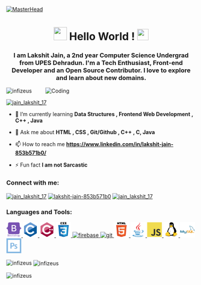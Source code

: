 [![MasterHead](https://1.bp.blogspot.com/-7A4WynwLsMw/XbBpCXG8fHI/AAAAAAAAMt4/uOa1bpLskYgrwGbllhSu2SDj_Mig8SXJQCLcBGAsYHQ/s1600/2000_600px.gif)](https://rishavchanda.io)
<h1 align="center"><img src="https://c.tenor.com/SNL9_xhZl9oAAAAi/waving-hand-joypixels.gif" width="35px" height="35px" alt=""> Hello World ! <img src="https://c.tenor.com/fmM4QaupL4wAAAAj/earth-png.gif" alr="" width="30px" height="30px"></h1>
<h3 align="center">I am Lakshit Jain, a 2nd year Computer Science Undergrad from UPES Dehradun. I'm a Tech Enthusiast, Front-end Developer and an Open Source Contributor. I love to explore and learn about new domains.</h3>
<img align="right" alt="Coding" width="400" src="https://cdn.dribbble.com/users/1162077/screenshots/3848914/programmer.gif">

<p align="left"> <img src="https://komarev.com/ghpvc/?username=infizeus&label=Profile%20views&color=0e75b6&style=flat" alt="infizeus" /> </p>

<p align="left"> <a href="https://twitter.com/jain_lakshit_17" target="blank"><img src="https://img.shields.io/twitter/follow/jain_lakshit_17?logo=twitter&style=for-the-badge" alt="jain_lakshit_17" /></a> </p>

- 🌱 I’m currently learning **Data Structures , Frontend Web Development , C++ , Java**

- 💬 Ask me about **HTML , CSS , Git/Github , C++ , C, Java**

- 📫 How to reach me **https://www.linkedin.com/in/lakshit-jain-853b571b0/**

- ⚡ Fun fact **I am not Sarcastic**

<h3 align="left">Connect with me:</h3>
<p align="left">
<a href="https://twitter.com/jain_lakshit_17" target="blank"><img align="center" src="https://raw.githubusercontent.com/rahuldkjain/github-profile-readme-generator/master/src/images/icons/Social/twitter.svg" alt="jain_lakshit_17" height="30" width="40" /></a>
<a href="https://linkedin.com/in/lakshit-jain-853b571b0" target="blank"><img align="center" src="https://raw.githubusercontent.com/rahuldkjain/github-profile-readme-generator/master/src/images/icons/Social/linked-in-alt.svg" alt="lakshit-jain-853b571b0" height="30" width="40" /></a>
<a href="https://instagram.com/jain_lakshit_17" target="blank"><img align="center" src="https://raw.githubusercontent.com/rahuldkjain/github-profile-readme-generator/master/src/images/icons/Social/instagram.svg" alt="jain_lakshit_17" height="30" width="40" /></a>
</p>

<h3 align="left">Languages and Tools:</h3>
<p align="left"> <a href="https://getbootstrap.com" target="_blank" rel="noreferrer"> <img src="https://raw.githubusercontent.com/devicons/devicon/master/icons/bootstrap/bootstrap-plain-wordmark.svg" alt="bootstrap" width="40" height="40"/> </a> <a href="https://www.cprogramming.com/" target="_blank" rel="noreferrer"> <img src="https://raw.githubusercontent.com/devicons/devicon/master/icons/c/c-original.svg" alt="c" width="40" height="40"/> </a> <a href="https://www.w3schools.com/cpp/" target="_blank" rel="noreferrer"> <img src="https://raw.githubusercontent.com/devicons/devicon/master/icons/cplusplus/cplusplus-original.svg" alt="cplusplus" width="40" height="40"/> </a> <a href="https://www.w3schools.com/css/" target="_blank" rel="noreferrer"> <img src="https://raw.githubusercontent.com/devicons/devicon/master/icons/css3/css3-original-wordmark.svg" alt="css3" width="40" height="40"/> </a> <a href="https://firebase.google.com/" target="_blank" rel="noreferrer"> <img src="https://www.vectorlogo.zone/logos/firebase/firebase-icon.svg" alt="firebase" width="40" height="40"/> </a> <a href="https://git-scm.com/" target="_blank" rel="noreferrer"> <img src="https://www.vectorlogo.zone/logos/git-scm/git-scm-icon.svg" alt="git" width="40" height="40"/> </a> <a href="https://www.w3.org/html/" target="_blank" rel="noreferrer"> <img src="https://raw.githubusercontent.com/devicons/devicon/master/icons/html5/html5-original-wordmark.svg" alt="html5" width="40" height="40"/> </a> <a href="https://www.java.com" target="_blank" rel="noreferrer"> <img src="https://raw.githubusercontent.com/devicons/devicon/master/icons/java/java-original.svg" alt="java" width="40" height="40"/> </a> <a href="https://developer.mozilla.org/en-US/docs/Web/JavaScript" target="_blank" rel="noreferrer"> <img src="https://raw.githubusercontent.com/devicons/devicon/master/icons/javascript/javascript-original.svg" alt="javascript" width="40" height="40"/> </a> <a href="https://www.linux.org/" target="_blank" rel="noreferrer"> <img src="https://raw.githubusercontent.com/devicons/devicon/master/icons/linux/linux-original.svg" alt="linux" width="40" height="40"/> </a> <a href="https://www.mysql.com/" target="_blank" rel="noreferrer"> <img src="https://raw.githubusercontent.com/devicons/devicon/master/icons/mysql/mysql-original-wordmark.svg" alt="mysql" width="40" height="40"/> </a> <a href="https://www.photoshop.com/en" target="_blank" rel="noreferrer"> <img src="https://raw.githubusercontent.com/devicons/devicon/master/icons/photoshop/photoshop-line.svg" alt="photoshop" width="40" height="40"/> </a> </p>

<p><img align="left" src="https://github-readme-stats.vercel.app/api/top-langs?username=infizeus&show_icons=true&locale=en&layout=compact" alt="infizeus" /></p>

<p>&nbsp;<img align="center" src="https://github-readme-stats.vercel.app/api?username=infizeus&show_icons=true&locale=en" alt="infizeus" /></p>

<p><img align="center" src="https://github-readme-streak-stats.herokuapp.com/?user=infizeus&" alt="infizeus" /></p>
